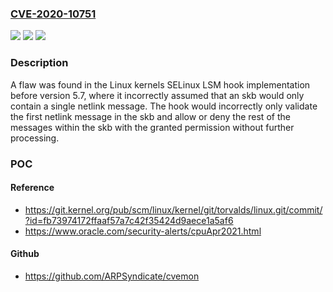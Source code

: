 ### [CVE-2020-10751](https://cve.mitre.org/cgi-bin/cvename.cgi?name=CVE-2020-10751)
![](https://img.shields.io/static/v1?label=Product&message=kernel&color=blue)
![](https://img.shields.io/static/v1?label=Version&message=%3D%20before%205.7%20&color=brighgreen)
![](https://img.shields.io/static/v1?label=Vulnerability&message=CWE-349&color=brighgreen)

### Description

A flaw was found in the Linux kernels SELinux LSM hook implementation before version 5.7, where it incorrectly assumed that an skb would only contain a single netlink message. The hook would incorrectly only validate the first netlink message in the skb and allow or deny the rest of the messages within the skb with the granted permission without further processing.

### POC

#### Reference
- https://git.kernel.org/pub/scm/linux/kernel/git/torvalds/linux.git/commit/?id=fb73974172ffaaf57a7c42f35424d9aece1a5af6
- https://www.oracle.com/security-alerts/cpuApr2021.html

#### Github
- https://github.com/ARPSyndicate/cvemon

